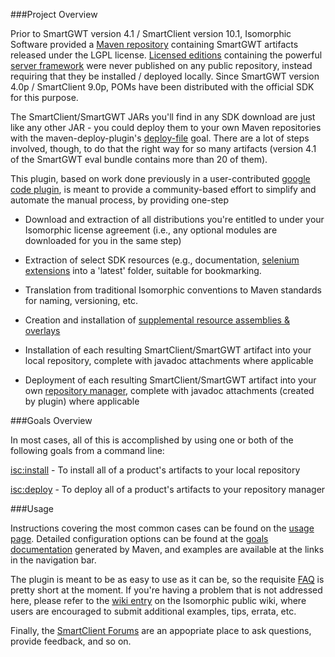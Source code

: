 <!--
    Licensed to the Apache Software Foundation (ASF) under one or more
    contributor license agreements.  See the NOTICE file distributed with
    this work for additional information regarding copyright ownership.
    The ASF licenses this file to You under the Apache License, Version 2.0
    (the "License"); you may not use this file except in compliance with
    the License.  You may obtain a copy of the License at

        http://www.apache.org/licenses/LICENSE-2.0

    Unless required by applicable law or agreed to in writing, software
    distributed under the License is distributed on an "AS IS" BASIS,
    WITHOUT WARRANTIES OR CONDITIONS OF ANY KIND, either express or implied.
    See the License for the specific language governing permissions and
    limitations under the License.
-->

###Project Overview

Prior to SmartGWT version 4.1 / SmartClient version 10.1, Isomorphic Software provided a [Maven repository](http://www.smartclient.com/maven2/) containing SmartGWT artifacts released under the LGPL license. [Licensed editions](http://www.smartclient.com/product/editions.jsp) containing the powerful [server framework](http://smartclient.com/product/whyupgrade.jsp) were never published on any public repository, instead requiring that they be installed / deployed locally. Since SmartGWT version 4.0p / SmartClient 9.0p, POMs have been distributed with the official SDK for this purpose.

The SmartClient/SmartGWT JARs you'll find in any SDK download are just like any other JAR - you could deploy them to your own Maven repositories with the maven-deploy-plugin's [deploy-file](http://maven.apache.org/plugins/maven-deploy-plugin/deploy-file-mojo.html) goal.  There are a lot of steps involved, though, to do that the right way for so many artifacts (version 4.1 of the SmartGWT eval bundle contains more than 20 of them).

This plugin, based on work done previously in a user-contributed [google code plugin](http://code.google.com/p/smartgwt-maven-plugin/), is meant to provide a community-based effort to simplify and automate the manual process, by providing one-step

* Download and extraction of all distributions you're entitled to under your Isomorphic license agreement (i.e., any optional modules are downloaded for you in the same step)

* Extraction of select SDK resources (e.g., documentation, [selenium extensions](http://www.smartclient.com/smartgwtee-latest/javadoc/com/smartgwt/client/docs/UsingSelenium.html) into a 'latest' folder, suitable for bookmarking. 

* Translation from traditional Isomorphic conventions to Maven standards for naming, versioning, etc.

* Creation and installation of [supplemental resource assemblies & overlays](./artifacts.html)

* Installation of each resulting SmartClient/SmartGWT artifact into your local repository, complete with javadoc attachments where applicable

* Deployment of each resulting SmartClient/SmartGWT artifact into your own [repository manager](http://maven.apache.org/repository-management.html), complete with javadoc attachments (created by plugin) where applicable

###Goals Overview

In most cases, all of this is accomplished by using one or both of the following goals from a command line:

[isc:install](./install-mojo.html) - To install all of a product's artifacts to your local repository

[isc:deploy](./deploy-mojo.html) - To deploy all of a product's artifacts to your repository manager

###Usage

Instructions covering the most common cases can be found on the [usage page](./usage.html).  Detailed configuration options can be found at the [goals documentation](./plugin-info.html) generated by Maven, and examples are available at the links in the navigation bar.

The plugin is meant to be as easy to use as it can be, so the requisite [FAQ](./faq.html) is pretty short at the moment.  If you're having a problem that is not addressed here, please refer to the [wiki entry](http://isomorphic.atlassian.net/wiki/display/Main/Using+Maven+with+SmartGWT) on the Isomorphic public wiki, where users are encouraged to submit additional examples, tips, errata, etc.   

Finally, the [SmartClient Forums](http://forums.smartclient.com/) are an appopriate place to ask questions, provide feedback, and so on.